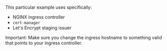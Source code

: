 This particular example uses specifically:
- NGINX ingress controller
- `cert-manager`
- Let's Encrypt staging issuer

Important: Make sure you change the ingress hostname to
something valid that points to your ingress controller.
